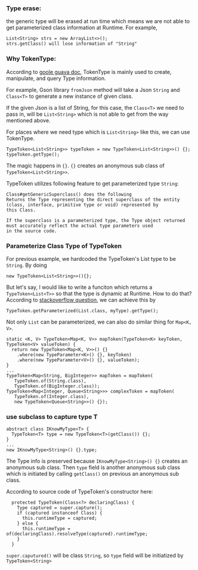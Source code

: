 ### Type erase: 
the generic type will be erased at run time which means we are not able to get parameterized class information at Runtime.
For example, 

```
List<String> strs = new ArrayList<>();
strs.getClass() will lose information of "String"
```

### Why TokenType: 
According to [goole guava doc](https://github.com/google/guava/wiki/ReflectionExplained), 
TokenType is mainly used to create, manipulate, and query Type information.

For example, Gson library `fromJson` method will take a Json `String` and `Class<T>` to generate
a new instance of given class. 

If the given Json is a list of String, for this case, the `Class<T>` we need to pass in, will be `List<String>` which
is not able to get from the way mentioned above.

For places where we need type which is `List<String>` like this, we can use TokenType.

```
TypeToken<List<String>> typeToken = new TypeToken<List<String>>() {};
typeToken.getType();
```

The magic happens in `{}`. `{}` creates an anonymous sub class of `TypeToken<List<String>>`.

TypeToken utilizes following feature to get parameterized type `String`:

```
Class#getGenericSuperclass() does the following
Returns the Type representing the direct superclass of the entity (class, interface, primitive type or void) represented by
this Class.

If the superclass is a parameterized type, the Type object returned must accurately reflect the actual type parameters used 
in the source code.
```


### Parameterize Class Type of TypeToken
For previous example, we hardcoded the TypeToken's List type to be `String`. By doing
```
new TypeToken<List<String>>(){};
```

But let's say, I would like to write a funciton which returns a `TypeToken<List<T>>` so that the type is dynamic at Runtime.
How to do that?
According to [stackoverflow question](https://stackoverflow.com/questions/14139437/java-type-generic-as-argument-for-gson),
we can achieve this by

```
TypeToken.getParameterized(List.class, myType).getType();
```

Not only `List` can be parameterized, we can also do similar thing for `Map<K, V>`. 

```
static <K, V> TypeToken<Map<K, V>> mapToken(TypeToken<K> keyToken, TypeToken<V> valueToken) {
  return new TypeToken<Map<K, V>>() {}
    .where(new TypeParameter<K>() {}, keyToken)
    .where(new TypeParameter<V>() {}, valueToken);
}
...
TypeToken<Map<String, BigInteger>> mapToken = mapToken(
   TypeToken.of(String.class),
   TypeToken.of(BigInteger.class));
TypeToken<Map<Integer, Queue<String>>> complexToken = mapToken(
   TypeToken.of(Integer.class),
   new TypeToken<Queue<String>>() {});
```

### use subclass to capture type T
```
abstract class IKnowMyType<T> {
  TypeToken<T> type = new TypeToken<T>(getClass()) {};
}
...
new IKnowMyType<String>() {}.type;
```

The Type info is preserved because `IKnowMyType<String>() {}` creates an anonymous sub class.
Then `type` field is another anonymous sub class which is initiated by calling `getClass()` on previous an anonymous sub class.

According to source code of TypeToken's constructor here:
```
  protected TypeToken(Class<?> declaringClass) {
    Type captured = super.capture();
    if (captured instanceof Class) {
      this.runtimeType = captured;
    } else {
      this.runtimeType = of(declaringClass).resolveType(captured).runtimeType;
    }
  }
```
`super.caputured()` will be class `String`, so `type` field will be initiatized by `TypeToken<String>`
